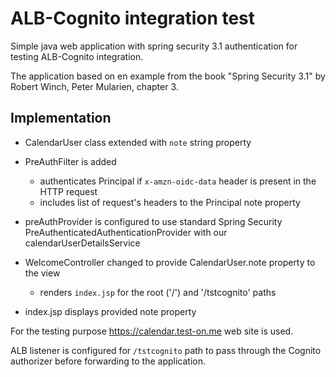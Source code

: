 # ALB-Cognito integration test

Simple java web application with spring security 3.1 authentication
for testing ALB-Cognito integration.

The application based on en example from the book
"Spring Security 3.1" by Robert Winch, Peter Mularien, chapter 3.

## Implementation

- CalendarUser class extended with `note` string property
  
- PreAuthFilter is added
    - authenticates Principal if `x-amzn-oidc-data` header is present in the HTTP request
    - includes list of request's headers to the Principal note property

- preAuthProvider is configured to use standard Spring Security PreAuthenticatedAuthenticationProvider
with our calendarUserDetailsService

- WelcomeController changed to provide CalendarUser.note property to the view
  - renders `index.jsp` for the root ('/') and '/tstcognito' paths 

- index.jsp displays provided note property

For the testing purpose https://calendar.test-on.me web site is used.

ALB listener is configured for `/tstcognito` path to pass through the Cognito authorizer
before forwarding to the application.
